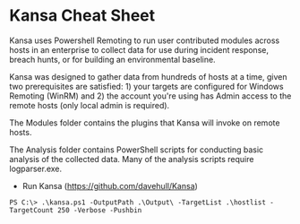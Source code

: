 # Kansa Cheat Sheet

Kansa uses Powershell Remoting to run user contributed modules across hosts in an enterprise to collect data for use during incident response, breach hunts, or for building an environmental baseline.

Kansa was designed to gather data from hundreds of hosts at a time, given two prerequisites are satisfied: 1) your targets are configured for Windows Remoting (WinRM) and 2) the account you're using has Admin access to the remote hosts (only local admin is required).

The Modules folder contains the plugins that Kansa will invoke on remote hosts.

The Analysis folder contains PowerShell scripts for conducting basic analysis of the collected data. Many of the analysis scripts require logparser.exe.

- Run Kansa (https://github.com/davehull/Kansa)

```
PS C:\> .\kansa.ps1 -OutputPath .\Output\ -TargetList .\hostlist -TargetCount 250 -Verbose -Pushbin
```
